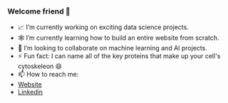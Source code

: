 ### Welcome friend 👋

- 📈 I’m currently working on exciting data science projects.
- 🕸️ I’m currently learning how to build an entire website from scratch.
- 👯 I’m looking to collaborate on machine learning and AI projects. 
- ⚡ Fun fact: I can name all of the key proteins that make up your cell's cytoskeleon 😄
- 📫 How to reach me:
- [Website](https://www.linkedin.com/in/cristy-almonte/)
- [Linkedin](https://www.linkedin.com/in/cristy-almonte/)


<!--
**cristyalmonte/cristyalmonte** is a ✨ _special_ ✨ repository because its `README.md` (this file) appears on your GitHub profile.

Here are some ideas to get you started:

- 🔭 I’m currently working on ...
- 🌱 I’m currently learning ...
- 👯 I’m looking to collaborate on ...
- 🤔 I’m looking for help with ...
- 💬 Ask me about ...
- 📫 How to reach me: ...
- 😄 Pronouns: ...
- ⚡ Fun fact: ...
-->
